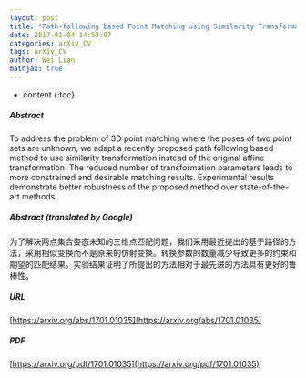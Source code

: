 ```yaml
---
layout: post
title: "Path-following based Point Matching using Similarity Transformation"
date: 2017-01-04 14:53:07
categories: arXiv_CV
tags: arXiv_CV
author: Wei Lian
mathjax: true
---
```


* content
{:toc}

##### Abstract
To address the problem of 3D point matching where the poses of two point sets are unknown, we adapt a recently proposed path following based method to use similarity transformation instead of the original affine transformation. The reduced number of transformation parameters leads to more constrained and desirable matching results. Experimental results demonstrate better robustness of the proposed method over state-of-the-art methods.

##### Abstract (translated by Google)
为了解决两点集合姿态未知的三维点匹配问题，我们采用最近提出的基于路径的方法，采用相似变换而不是原来的仿射变换。转换参数的数量减少导致更多的约束和期望的匹配结果。实验结果证明了所提出的方法相对于最先进的方法具有更好的鲁棒性。

##### URL
[https://arxiv.org/abs/1701.01035](https://arxiv.org/abs/1701.01035)

##### PDF
[https://arxiv.org/pdf/1701.01035](https://arxiv.org/pdf/1701.01035)

